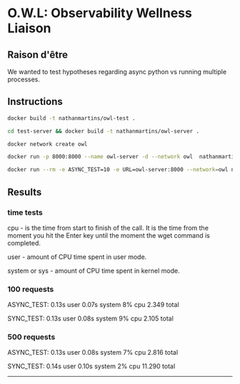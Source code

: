 # O.W.L: Observability Wellness Liaison 


## Raison d'être

We wanted to test hypotheses regarding async python vs running multiple processes. 


## Instructions

```bash
docker build -t nathanmartins/owl-test . 

cd test-server && docker build -t nathanmartins/owl-server . 

docker network create owl

docker run -p 8000:8000 --name owl-server -d --network owl  nathanmartins/owl-server

docker run --rm -e ASYNC_TEST=10 -e URL=owl-server:8000 --network=owl nathanmartins/owl-test
```

##  Results

### time tests
cpu -  is the time from start to finish of the call. It is the time from the moment you hit the Enter key until the moment the wget command is completed.

user - amount of CPU time spent in user mode.

system or sys - amount of CPU time spent in kernel mode.


### 100 requests
ASYNC_TEST: 0.13s user 0.07s system 8% cpu 2.349 total

SYNC_TEST: 0.13s user 0.08s system 9% cpu 2.105 total

### 500 requests
ASYNC_TEST: 0.13s user 0.08s system 7% cpu 2.816 total

SYNC_TEST: 0.14s user 0.10s system 2% cpu 11.290 total


---

